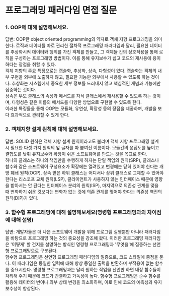 # 프로그래밍 패러다임 면접 질문


### 1. OOP에 대해 설명해보세요.
답변: OOP란 object oriented programming의 약자로 객체 지향 프로그래밍을 의미한다. 로직과 데이터를 따로 관리한 절차적 프로그래밍 패러다임과 달리, 필요한 데이터를 추상화시켜 데이터와 행위를 가진 객체를 만들고, 그 객체들 간의 상호작용을 통해 로직을 구성하는 프로그래밍 방법이다. 이를 통해 유지보수가 쉽고 코드의 재사용에 용이하다는 장점을 취할 수 있다.<br/>
객체 지향의 주요 특징으로는 캡슐화, 추상화, 상속, 다형성이 있다. 캡슐화는 객체의 내부 구현을 외부에 노출하지 않고, 필요한 기능만 외부에서 사용할 수 있도록 하는 것이다. 추상화는 시스템에서 중요한 세부 정보를 드러내지 않고 핵심적인 개념과 기능에만 집중하는 것이다.<br/>
상속은 부모 클래스의 속성과 메서드를 자식 클래스에서 재사용할 수 있도록 하는 것이며, 다형성은 같은 이름의 메서드를 다양한 방법으로 구현할 수 있도록 한다.<br/>
이러한 특징들을 통해 OOP는 모듈화, 유연성, 확장성 등의 장점을 제공하며, 개발을 보다 효과적으로 관리할 수 있게 한다.  



### 2. 객체지향 설계 원칙에 대해 설명해보세요.
답변: SOLID 원칙은 객체 지향 설계 원칙이라고도 불리며 객체 지향 프로그래밍 설계 시 필요한 다섯 가지 원칙의 앞 글자를 따 붙여진 이름이다. 모듈간의 응집도를 높이고 결합도를 낮춰 유지보수와 확장이 쉬운 소프트웨어를 만드는 것을 목표로 한다.<br/>
하나의 클래스는 하나의 책임만을 수행하게 하자는 단일 책임의 원칙(SRP), 클래스나 함수와 같은 소프트웨어 구성요소가 확장에는 열려있고 변경에는 닫혀 있어야 한다는 개방 폐쇄 원칙(OCP), 상속 받은 하위 클래스는 어디서나 상위 클래스로 교체할 수 있어야 한다는 리스코프 교체 원칙(LSP), 클라이언트가 사용하지 않는 인터페이스 때문에 영향을 받아서는 안 된다는 인터페이스 분리의 원칙(ISP), 마지막으로 의존성 관계를 맺을 때 변화하기 쉬운 것보다는 변화가 없는 것에 의존 관계를 맺어야 한다는 의존성 역전의 원칙(DIP)가 있다.  



### 3. 함수형 프로그래밍에 대해 설명해보세요(명령형 프로그래밍과의 차이점에 대해 설명)
답변: 개발자들은 더 나은 소프트웨어 개발을 위해 프로그램 실행뿐만 아니라 패러다임을 바탕으로 프로그래밍 하는 것의 중요성을 강조해 왔다. 이러한 프로그래밍 패러다임은 '어떻게' 할 건지를 설명하는 방식인 명령형 프로그래밍과 '무엇을'에 집중하는 선언형 프로그래밍으로 구분된다.<br/>
함수형 프로그래밍은 선언형 프로그래밍 패러다임의 일종으로, 코드 스타일에 중점을 둔다. 이 패러다임은 동일한 입력에 대해 항상 동일한 출력을 반환하며 부작용이 없는 함수를 중요시한다. 명령형 프로그래밍과는 달리 원하는 작업을 선언만 하면 내장 함수들이 처리해 주기 때문에 코드가 간결하고 가독성이 높다. 함수형 프로그래밍은 순수 함수를 활용해 데이터의 변이나 외부 상태 변경을 최소화하며, 이로 인해 코드의 예측성과 유지보수성이 향상된다.
